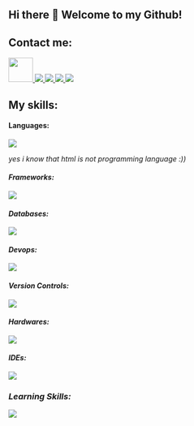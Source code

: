 ## Hi there 👋  Welcome to my Github!


  
## Contact me:

<p align="left">
<a href='https://t.me/ah_vahed'>
  <img src="https://user-images.githubusercontent.com/101007681/190468372-13a3d063-847e-46fe-9696-abed2da75dd3.svg" height=48px/>
<a/>
<a href='https://www.linkedin.com/in/amirhosein-vahed2000'>
  <img src="https://skillicons.dev/icons?i=linkedin&theme=light" />
<a/>
<a href='https://twitter.com/AH_Vahed'>
  <img src="https://skillicons.dev/icons?i=twitter&theme=light" />
<a/>
<a href='https://stackoverflow.com/users/19441747/amirhosein-vahed'>
  <img src="https://skillicons.dev/icons?i=stackoverflow&theme=light" />
<a/>
<a href='https://github.com/amirhosein-vahed'>
  <img src="https://skillicons.dev/icons?i=github&theme=light" />
<a/>
</p>
  
## My skills:

#### Languages:

<p align="left">
  <img src="https://skillicons.dev/icons?i=python,c,cpp,java,js,html,css&theme=light" />
</p>
<p><i>yes i know that html is not programming language :))<i/><p/>

#### Frameworks:

<p align="left">
  <img src="https://skillicons.dev/icons?i=django,flask,nodejs,express,graphql&theme=light" />
</p>

#### Databases:

<p align="left">
  <img src="https://skillicons.dev/icons?i=postgres,mysql,sqlite,redis,mongodb&theme=light" />
</p>

#### Devops:

<p align="left">
  <img src="https://skillicons.dev/icons?i=linux,docker&theme=light" />
</p>

#### Version Controls:

<p align="left">
  <img src="https://skillicons.dev/icons?i=git,github,gitlab&theme=light" />
</p>

#### Hardwares:

<p align="left">
  <img src="https://skillicons.dev/icons?i=arduino,raspberrypi&theme=light" />
</p>


#### IDEs:

<p align="left">
  <img src="https://skillicons.dev/icons?i=vscode&theme=light" />
</p>


### Learning Skills:

<p align="left">
  <img src="https://skillicons.dev/icons?i=ts,null,php,laravel,null,vue,null,nginx,kubernetes,null,gcp,azure,aws&theme=light" />
</p>

